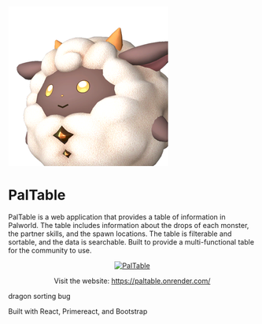 ![](/public/assets/images/pals/Lamball-1.webp)

# PalTable

PalTable is a web application that provides a table of information in Palworld. The table includes information about the drops of each monster, the partner skills, and the spawn locations. The table is filterable and sortable, and the data is searchable. Built to provide a multi-functional table for the community to use.

<center>

[![PalTable](https://badgen.net/badge/Open-Paltable/Live/green?icon=terminal)](https://paltable.onrender.com/)

Visit the website: https://paltable.onrender.com/

</center>
 
dragon sorting bug

Built with React, Primereact, and Bootstrap